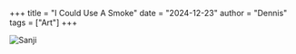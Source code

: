 +++
title = "I Could Use A Smoke"
date = "2024-12-23"
author = "Dennis"
tags = ["Art"]
+++

![Sanji](C:\Users\s2003\OneDrive\Desktop\Photos\Achievements\Art\Sanji)
